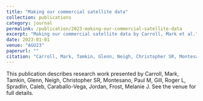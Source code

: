 ```yaml
---
title: "Making our commercial satellite data"
collection: publications
category: journal
permalink: /publication/2023-making-our-commercial-satellite-data
excerpt: "Making our commercial satellite data by Carroll, Mark et al."
date: 2023-01-01
venue: "AGU23"
paperurl: ""
citation: "Carroll, Mark, Tamkin, Glenn, Neigh, Christopher SR, Montesano, Paul M, Gill, Roger L, Spradlin, Caleb, Caraballo-Vega, Jordan, Frost, Melanie J (2023). "Making our commercial satellite data." <i>AGU23</i>."
---
```


This publication describes research work presented by Carroll, Mark, Tamkin, Glenn, Neigh, Christopher SR, Montesano, Paul M, Gill, Roger L, Spradlin, Caleb, Caraballo-Vega, Jordan, Frost, Melanie J. See the venue for full details.
